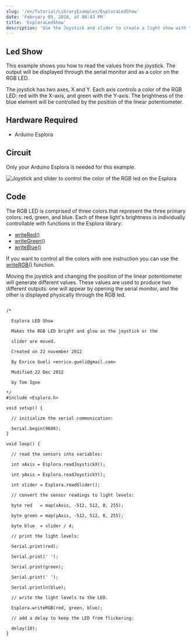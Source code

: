 ```yaml
---
slug: '/en/Tutorial/LibraryExamples/EsploraLedShow'
date: 'February 05, 2018, at 08:43 PM'
title: 'EsploraLedShow'
description: 'Use the Joystick and slider to create a light show with the LED.'
---
```




## Led Show

This example shows you how to read the values from the joystick.  The output will be displayed through the serial monitor and as a color on the RGB LED.

The joystick has two axes, X and Y. Each axis controls a color of the RGB LED: red with the X-axis, and green with the Y-axis. The brightness of the blue element will be controlled by the position of the linear potentiometer.

## Hardware Required

- Arduino Esplora

## Circuit

Only your Arduino Esplora is needed for this example.

![Joystick and slider to control the color of the RGB led on the Esplora](./assets/Esplora_ledShow.png)



## Code

The RGB LED is comprised of three colors that represent the three primary colors: red, green, and blue.
Each of these light's brightness is individually controllable with functions in the Esplora library:

- [writeRed()](https://www.arduino.cc/en/Reference/EsploraWriteRed)
- [writeGreen()](https://www.arduino.cc/en/Reference/EsploraWriteRed)
- [writeBlue()](https://www.arduino.cc/en/Reference/EsploraWriteRed)

If you want to control all the colors with one instruction you can use the [writeRGB()](https://www.arduino.cc/en/Reference/EsploraWriteRGB) function.

Moving  the joystick and changing the position of the linear potentiometer will generate different values. These values are used to produce two different outputs: one will appear by opening the serial monitor, and the other is displayed physically through the RGB led.

```arduino

/*

  Esplora LED Show

  Makes the RGB LED bright and glow as the joystick or the

  slider are moved.

  Created on 22 november 2012

  By Enrico Gueli <enrico.gueli@gmail.com>

  Modified 22 Dec 2012

  by Tom Igoe

*/
#include <Esplora.h>

void setup() {

  // initialize the serial communication:

  Serial.begin(9600);
}

void loop() {

  // read the sensors into variables:

  int xAxis = Esplora.readJoystickX();

  int yAxis = Esplora.readJoystickY();

  int slider = Esplora.readSlider();

  // convert the sensor readings to light levels:

  byte red   = map(xAxis, -512, 512, 0, 255);

  byte green = map(yAxis, -512, 512, 0, 255);

  byte blue  = slider / 4;

  // print the light levels:

  Serial.print(red);

  Serial.print(' ');

  Serial.print(green);

  Serial.print(' ');

  Serial.println(blue);

  // write the light levels to the LED.

  Esplora.writeRGB(red, green, blue);

  // add a delay to keep the LED from flickering:

  delay(10);
}
```
